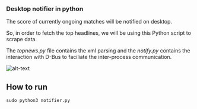 ### Desktop notifier in python

The score of currently ongoing matches will be notified on desktop.

So, in order to fetch the top headlines, we will be using this Python script to scrape data.

The _topnews.py_ file contains the xml parsing and the _notify.py_ contains the interaction with D-Bus to faciliate the inter-process communication.



![alt-text](https://github.com/PiyushBhangale/Desktop-notifier-python/blob/master/ezgif.com-optimize.gif)


## How to run
```
sudo python3 notifier.py
```
